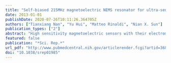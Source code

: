 ```yaml
---
title: "Self-biased 215MHz magnetoelectric NEMS resonator for ultra-sensitive DC magnetic field detection"
date: 2013-01-01
publishDate: 2020-07-26T10:11:26.364705Z
authors: ["Tianxiang Nan", "Yu Hui", "Matteo Rinaldi", "Nian X. Sun"]
publication_types: ["2"]
abstract: "High sensitivity magnetoelectric sensors with their electromechanical resonance frequencies textless 200 kHz have been recently demonstrated using magnetostrictive/piezoelectric magnetoelectric heterostructures. In this work, we demonstrate a novel magnetoelectric nano-electromechanical systems (NEMS) resonator with an electromechanical resonance frequency of 215 MHz based on an AlN/(FeGaB/Al 2 O 3) × 10 magnetoelectric heterostructure for detecting DC magnetic fields. This magnetoelectric NEMS resonator showed a high quality factor of 735, and strong magnetoelectric coupling with a large voltage tunable sensitivity. The admittance of the magnetoelectric NEMS resonator was very sensitive to DC magnetic fields at its electromechanical resonance, which led to a new detection mechanism for ultra-sensitive self-biased RF NEMS magnetoelectric sensor with a low limit of detection of DC magnetic fields of ∼300 picoTelsa. The magnetic/piezoelectric heterostructure based RF NEMS magnetoelectric sensor is compact, power efficient and readily integrated with CMOS technology, which represents a new class of ultra-sensitive magnetometers for DC and low frequency AC magnetic fields."
featured: false
publication: "*Sci. Rep.*"
url_pdf: "http://www.pubmedcentral.nih.gov/articlerender.fcgi?artid=3680807&tool=pmcentrez&rendertype=abstract"
doi: "10.1038/srep01985"
---
```


